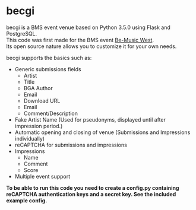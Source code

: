 # becgi
becgi is a BMS event venue based on Python 3.5.0 using Flask and PostgreSQL.  
This code was first made for the BMS event [Be-Music West](http://bmwest.herokuapp.com/).  
Its open source nature allows you to customize it for your own needs.

becgi supports the basics such as:  
* Generic submissions fields
  * Artist
  * Title
  * BGA Author
  * Email
  * Download URL
  * Email
  * Comment/Description
* Fake Artist Name (Used for pseudonyms, displayed until after impression period.)
* Automatic opening and closing of venue (Submissions and Impressions individually)
* reCAPTCHA for submissions and impressions
* Impressions
  * Name
  * Comment
  * Score
* Multiple event support


**To be able to run this code you need to create a config.py containing reCAPTCHA authentication keys and a secret key. See the included example config.**
